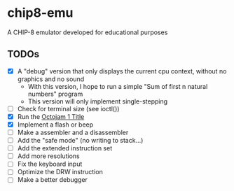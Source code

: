 # chip8-emu
A CHIP-8 emulator developed for educational purposes

## TODOs
 - [x] A "debug" version that only displays the current cpu context, without no graphics and no sound
    - With this version, I hope to run a simple "Sum of first n natural numbers" program
    - This version will only implement single-stepping
 - [ ] Check for terminal size (see ioctl())
 - [x] Run the [Octojam 1 Title](https://johnearnest.github.io/chip8Archive/play.html?p=octojam1title)
 - [x] Implement a flash or beep
 - [ ] Make a assembler and a disassembler
 - [ ] Add the "safe mode" (no writing to stack...)
 - [ ] Add the extended instruction set
 - [ ] Add more resolutions
 - [ ] Fix the keyboard input
 - [ ] Optimize the DRW instruction
 - [ ] Make a better debugger
